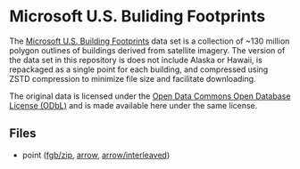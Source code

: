 
# Microsoft U.S. Buliding Footprints

The [Microsoft U.S. Building Footprints](https://github.com/microsoft/USBuildingFootprints) data set is a collection of ~130 million polygon outlines of buildings derived from satellite imagery. The version of the data set in this repository is does not include Alaska or Hawaii, is repackaged as a single point for each building, and compressed using ZSTD compression to minimize file size and facilitate downloading.

The original data is licensed under the [Open Data Commons Open Database License (ODbL)](https://opendatacommons.org/licenses/odbl/) and is made available here under the same license.

<!-- begin file listing -->


## Files

- point ([fgb/zip](https://github.com/geoarrow/geoarrow-data/releases/download/v0.1.0/microsoft-buildings-point.fgb.zip), [arrow](https://github.com/geoarrow/geoarrow-data/releases/download/v0.1.0/microsoft-buildings-point.arrow), [arrow/interleaved](https://github.com/geoarrow/geoarrow-data/releases/download/v0.1.0/microsoft-buildings-point-interleaved.arrow))

